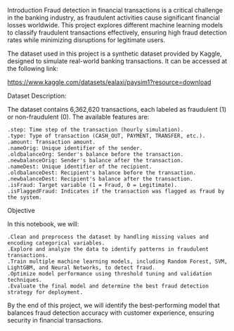 Introduction
Fraud detection in financial transactions is a critical challenge in the banking industry, as fraudulent activities cause significant financial losses worldwide. This project explores different machine learning models to classify fraudulent transactions effectively, ensuring high fraud detection rates while minimizing disruptions for legitimate users.

The dataset used in this project is a synthetic dataset provided by Kaggle, designed to simulate real-world banking transactions. It can be accessed at the following link:

https://www.kaggle.com/datasets/ealaxi/paysim1?resource=download

Dataset Description: 

   The dataset contains 6,362,620 transactions, each labeled as fraudulent (1) or non-fraudulent (0). The available features are:

    .step: Time step of the transaction (hourly simulation).
    .type: Type of transaction (CASH_OUT, PAYMENT, TRANSFER, etc.).
    .amount: Transaction amount.
    .nameOrig: Unique identifier of the sender.
    .oldbalanceOrg: Sender's balance before the transaction.
    .newbalanceOrig: Sender's balance after the transaction.
    .nameDest: Unique identifier of the recipient.
    .oldbalanceDest: Recipient's balance before the transaction.
    .newbalanceDest: Recipient's balance after the transaction.
    .isFraud: Target variable (1 = Fraud, 0 = Legitimate).
    .isFlaggedFraud: Indicates if the transaction was flagged as fraud by the system.
   
Objective

  In this notebook, we will:
  
    .Clean and preprocess the dataset by handling missing values and encoding categorical variables.
    .Explore and analyze the data to identify patterns in fraudulent transactions.
    .Train multiple machine learning models, including Random Forest, SVM, LightGBM, and Neural Networks, to detect fraud.
    .Optimize model performance using threshold tuning and validation techniques.
    .Evaluate the final model and determine the best fraud detection strategy for deployment.

By the end of this project, we will identify the best-performing model that balances fraud detection accuracy with customer experience, ensuring security in financial transactions. 
